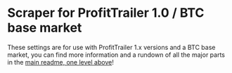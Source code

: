 # Scraper for ProfitTrailer 1.0 / BTC base market

These settings are for use with ProfitTrailer 1.x versions and a BTC base market, you can find more information and a rundown of all the major parts in the [main readme, one level above](..)!
